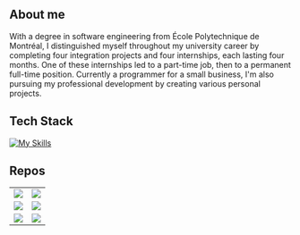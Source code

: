 ## About me

With a degree in software engineering from École Polytechnique de Montréal, I distinguished myself throughout my university career by completing four integration projects and four internships, each lasting four months. One of these internships led to a part-time job, then to a permanent full-time position. Currently a programmer for a small business, I'm also pursuing my professional development by creating various personal projects.

## Tech Stack

[![My Skills](https://skillicons.dev/icons?i=angular,react,vue,dotnet,nestjs,ts,js,cs,html,css,graphql,cypress,redux,reactivex,firebase,bootstrap,materialui,mongodb,postgres,docker,figma,azure,git,jest,postgres,redux,sentry,tailwind,prisma,visualstudio,vite,vscode)](https://skillicons.dev)

## Repos

<table>
  <tr>
    <td>
      <a href="https://github.com/Sophaos/web-app-recipe-scraper">
        <img src="https://github-readme-stats.vercel.app/api/pin/?username=Sophaos&repo=web-app-recipe-scraper" />
      </a>
    </td>
    <td>
      <a href="https://github.com/Sophaos/MyDiagramEditor">
        <img src="https://github-readme-stats.vercel.app/api/pin/?username=Sophaos&repo=MyDiagramEditor" />
      </a>
    </td>
  </tr>
  <tr>
    <td>
      <a href="https://github.com/Sophaos/appointment-scheduler-dexiejs">
        <img src="https://github-readme-stats.vercel.app/api/pin/?username=Sophaos&repo=appointment-scheduler-dexiejs" />
      </a>
    </td>
    <td>
      <a href="https://github.com/Sophaos/appointment-scheduler">
        <img src="https://github-readme-stats.vercel.app/api/pin/?username=Sophaos&repo=appointment-scheduler" />
      </a>
    </td>
  </tr>
  <tr>
    <td>
      <a href="https://github.com/Sophaos/mini-mal-vue">
        <img src="https://github-readme-stats.vercel.app/api/pin/?username=Sophaos&repo=mini-mal-vue" />
      </a>
    </td>
    <td>
      <a href="https://github.com/Sophaos/mini-mal-ng">
        <img src="https://github-readme-stats.vercel.app/api/pin/?username=Sophaos&repo=mini-mal-ng" />
      </a>
    </td>
  </tr>
  <tr>
    <!-- <td>
      <a href="https://github.com/Sophaos/mini-trello-with-auth">
        <img src="https://github-readme-stats.vercel.app/api/pin/?username=Sophaos&repo=mini-trello-with-auth" />
      </a>
    </td> -->
  </tr>
</table>
